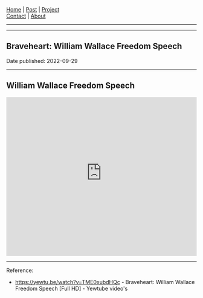 <nav>
<a href="../index.html">Home</a>
|
<a href="../post.html">Post</a>
|
<a href="../project.html">Project</a>
<nav class="div-right">
<a href="../contact.html">Contact</a>
|
<a href="../about.html">About</a>
</nav>
</header>
<hr><hr>
<main>
<!-- Your Content Start After This Line -->

#  Braveheart: William Wallace Freedom Speech 

Date published: 2022-09-29

---

## William Wallace Freedom Speech 

<iframe 
src='
https://rr1---sn-2uuxa3vh-2ah6.googlevideo.com/videoplayback?expire=1664480573&ei=3aA1Y-P-FJW6gQewvb6QBg&ip=158.101.202.236&id=o-AIl3sFr48_b2-kzS-qhAeBZuHbrUFYOo_ShU46c1TdVn&itag=22&source=youtube&requiressl=yes&spc=yR2vpxVMolzHU5odXFYZCdjiIKZoWio&vprv=1&svpuc=1&mime=video%2Fmp4&cnr=14&ratebypass=yes&dur=115.078&lmt=1542339627379592&fexp=24001373,24007246&c=ANDROID&txp=5431432&sparams=expire%2Cei%2Cip%2Cid%2Citag%2Csource%2Crequiressl%2Cspc%2Cvprv%2Csvpuc%2Cmime%2Ccnr%2Cratebypass%2Cdur%2Clmt&sig=AOq0QJ8wRQIhALf6wcUBwoUOxQR69XjLHSTyaD32G59RdoQvJ_7ZHfBsAiB3cj21n9fRROJ6exHl9TGWyWNeGG5xd_aeY23HSI6b1A%3D%3D&host=rr4---sn-5hne6nsr.googlevideo.com&redirect_counter=1&rm=sn-5hnes77z&req_id=cb6c1cd8d258a3ee&cms_redirect=yes&cmsv=e&ipbypass=yes&mh=P9&mip=125.167.48.143&mm=31&mn=sn-2uuxa3vh-2ah6&ms=au&mt=1664458700&mv=m&mvi=1&pl=22&lsparams=ipbypass,mh,mip,mm,mn,ms,mv,mvi,pl&lsig=AG3C_xAwRAIgPjgESOGOrJll1UiUTDXwKR59sYoYuBPRoD-dn6e2ze8CIC6hyHTbpkP5mEQ3zWr8rQEypk5lgIUSJ1rH3YfCg6EG
'
frameborder='0' allowfullscreen style=" width: 100%;
height: 30em;">
  </iframe>

---

Reference:

* <https://yewtu.be/watch?v=TME0xubdHQc> -  Braveheart: William Wallace Freedom Speech [Full HD] - Yewtube video's
